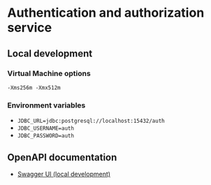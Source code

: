 # Authentication and authorization service

## Local development

### Virtual Machine options

```
-Xms256m -Xmx512m
```

### Environment variables
- `JDBC_URL=jdbc:postgresql://localhost:15432/auth`
- `JDBC_USERNAME=auth`
- `JDBC_PASSWORD=auth`


## OpenAPI documentation

- [Swagger UI (local development)](http://localhost:8080/swagger-ui/index.html?configUrl=/v3/api-docs/swagger-config)


